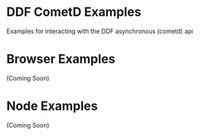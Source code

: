 # DDF CometD Examples
Examples for interacting with the DDF asynchronous (cometd) api

# Browser Examples
(Coming Soon)

# Node Examples
(Coming Soon)
